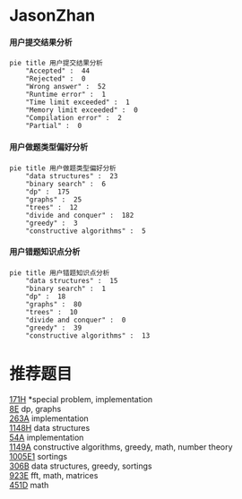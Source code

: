 # JasonZhan

<!-- tabs:start -->



#### **用户提交结果分析**

```mermaid
pie title 用户提交结果分析
    "Accepted" :  44
    "Rejected" :  0
    "Wrong answer" :  52
    "Runtime error" :  1
    "Time limit exceeded" :  1
    "Memory limit exceeded" :  0
    "Compilation error" :  2
    "Partial" :  0
```

#### **用户做题类型偏好分析**

```mermaid
pie title 用户做题类型偏好分析
    "data structures" :  23
    "binary search" :  6
    "dp" :  175
    "graphs" :  25
    "trees" :  12
    "divide and conquer" :  182
    "greedy" :  3
    "constructive algorithms" :  5
```
#### **用户错题知识点分析**

```mermaid
pie title 用户错题知识点分析
    "data structures" :  15
    "binary search" :  1
    "dp" :  18
    "graphs" :  80
    "trees" :  10
    "divide and conquer" :  0
    "greedy" :  39
    "constructive algorithms" :  13
```



<!-- tabs:end -->
# 推荐题目
[171H](https://codeforces.com/contest/171/problem/H)		*special problem,
                        implementation		  
[8E](https://codeforces.com/contest/8/problem/E)		dp,
                        graphs		  
[263A](https://codeforces.com/contest/263/problem/A)		implementation		  
[1148H](https://codeforces.com/contest/1148/problem/H)		data structures		  
[54A](https://codeforces.com/contest/54/problem/A)		implementation		  
[1149A](https://codeforces.com/contest/1149/problem/A)		constructive algorithms,
                        greedy,
                        math,
                        number theory		  
[1005E1](https://codeforces.com/contest/1005E/problem/1)		sortings		  
[306B](https://codeforces.com/contest/306/problem/B)		data structures,
                        greedy,
                        sortings		  
[923E](https://codeforces.com/contest/923/problem/E)		fft,
                        math,
                        matrices		  
[451D](https://codeforces.com/contest/451/problem/D)		math		  

